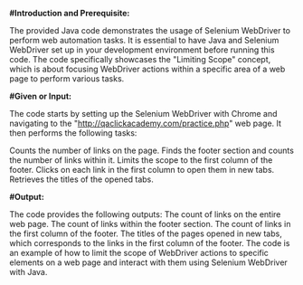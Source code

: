 
**#Introduction and Prerequisite:**

The provided Java code demonstrates the usage of Selenium WebDriver to perform web automation tasks. It is essential to have Java and Selenium WebDriver set up in your development environment before running this code. The code specifically showcases the "Limiting Scope" concept, which is about focusing WebDriver actions within a specific area of a web page to perform various tasks.

**#Given or Input:**

The code starts by setting up the Selenium WebDriver with Chrome and navigating to the "http://qaclickacademy.com/practice.php" web page. It then performs the following tasks:

Counts the number of links on the page.
Finds the footer section and counts the number of links within it.
Limits the scope to the first column of the footer.
Clicks on each link in the first column to open them in new tabs.
Retrieves the titles of the opened tabs.

**#Output:**

The code provides the following outputs:
The count of links on the entire web page.
The count of links within the footer section.
The count of links in the first column of the footer.
The titles of the pages opened in new tabs, which corresponds to the links in the first column of the footer.
The code is an example of how to limit the scope of WebDriver actions to specific elements on a web page and interact with them using Selenium WebDriver with Java.
